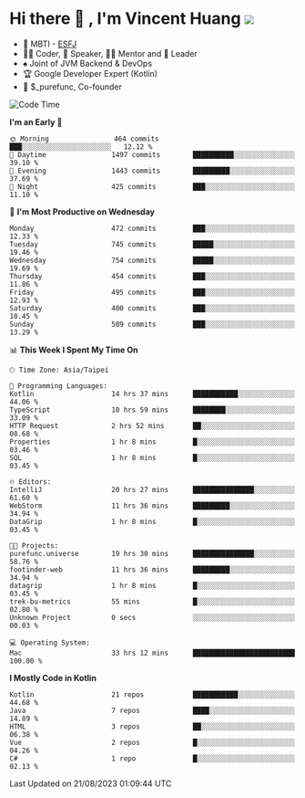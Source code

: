 # Hi there 👋 , I'm Vincent Huang ![](https://komarev.com/ghpvc/?username=Jian-Min-Huang)
- 👀 MBTI - [ESFJ](https://www.16personalities.com/esfj-personality)
- 👨‍💻 Coder, 🎤 Speaker, 👨‍🏫 Mentor and 🚀 Leader
- ♠️ Joint of JVM Backend & DevOps
- 🏆 Google Developer Expert (Kotlin)
- 💼 $_purefunc, Co-founder

<!--START_SECTION:waka-->
![Code Time](http://img.shields.io/badge/Code%20Time-2%2C470%20hrs%2056%20mins-blue)

**I'm an Early 🐤** 

```text
🌞 Morning                464 commits         ███░░░░░░░░░░░░░░░░░░░░░░   12.12 % 
🌆 Daytime                1497 commits        ██████████░░░░░░░░░░░░░░░   39.10 % 
🌃 Evening                1443 commits        █████████░░░░░░░░░░░░░░░░   37.69 % 
🌙 Night                  425 commits         ███░░░░░░░░░░░░░░░░░░░░░░   11.10 % 
```
📅 **I'm Most Productive on Wednesday** 

```text
Monday                   472 commits         ███░░░░░░░░░░░░░░░░░░░░░░   12.33 % 
Tuesday                  745 commits         █████░░░░░░░░░░░░░░░░░░░░   19.46 % 
Wednesday                754 commits         █████░░░░░░░░░░░░░░░░░░░░   19.69 % 
Thursday                 454 commits         ███░░░░░░░░░░░░░░░░░░░░░░   11.86 % 
Friday                   495 commits         ███░░░░░░░░░░░░░░░░░░░░░░   12.93 % 
Saturday                 400 commits         ███░░░░░░░░░░░░░░░░░░░░░░   10.45 % 
Sunday                   509 commits         ███░░░░░░░░░░░░░░░░░░░░░░   13.29 % 
```


📊 **This Week I Spent My Time On** 

```text
🕑︎ Time Zone: Asia/Taipei

💬 Programming Languages: 
Kotlin                   14 hrs 37 mins      ███████████░░░░░░░░░░░░░░   44.06 % 
TypeScript               10 hrs 59 mins      ████████░░░░░░░░░░░░░░░░░   33.09 % 
HTTP Request             2 hrs 52 mins       ██░░░░░░░░░░░░░░░░░░░░░░░   08.68 % 
Properties               1 hr 8 mins         █░░░░░░░░░░░░░░░░░░░░░░░░   03.46 % 
SQL                      1 hr 8 mins         █░░░░░░░░░░░░░░░░░░░░░░░░   03.45 % 

🔥 Editors: 
IntelliJ                 20 hrs 27 mins      ███████████████░░░░░░░░░░   61.60 % 
WebStorm                 11 hrs 36 mins      █████████░░░░░░░░░░░░░░░░   34.94 % 
DataGrip                 1 hr 8 mins         █░░░░░░░░░░░░░░░░░░░░░░░░   03.45 % 

🐱‍💻 Projects: 
purefunc.universe        19 hrs 30 mins      ███████████████░░░░░░░░░░   58.76 % 
footinder-web            11 hrs 36 mins      █████████░░░░░░░░░░░░░░░░   34.94 % 
datagrip                 1 hr 8 mins         █░░░░░░░░░░░░░░░░░░░░░░░░   03.45 % 
trek-bu-metrics          55 mins             █░░░░░░░░░░░░░░░░░░░░░░░░   02.80 % 
Unknown Project          0 secs              ░░░░░░░░░░░░░░░░░░░░░░░░░   00.03 % 

💻 Operating System: 
Mac                      33 hrs 12 mins      █████████████████████████   100.00 % 
```

**I Mostly Code in Kotlin** 

```text
Kotlin                   21 repos            ███████████░░░░░░░░░░░░░░   44.68 % 
Java                     7 repos             ████░░░░░░░░░░░░░░░░░░░░░   14.89 % 
HTML                     3 repos             ██░░░░░░░░░░░░░░░░░░░░░░░   06.38 % 
Vue                      2 repos             █░░░░░░░░░░░░░░░░░░░░░░░░   04.26 % 
C#                       1 repo              █░░░░░░░░░░░░░░░░░░░░░░░░   02.13 % 
```




 Last Updated on 21/08/2023 01:09:44 UTC
<!--END_SECTION:waka-->

